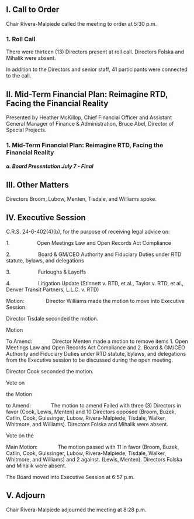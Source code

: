 ## I. Call to Order

Chair Rivera-Malpiede called the meeting to order at 5:30 p.m.

### 1. Roll Call

There were thirteen (13) Directors present at roll call. Directors Folska and Mihalik were absent.

In addition to the Directors and senior staff, 41 participants were connected to the call.

## II. Mid-Term Financial Plan:  Reimagine RTD, Facing the Financial Reality

Presented by Heather McKillop, Chief Financial Officer and Assistant General Manager of Finance & Administration, Bruce Abel, Director of Special Projects.

### 1. Mid-Term Financial Plan:  Reimagine RTD, Facing the Financial Reality

##### a. Board Presentation July 7 - Final

## III. Other Matters

Directors Broom, Lubow, Menten, Tisdale, and Williams spoke.

## IV. Executive Session

C.R.S. 24-6-402(4)(b), for the purpose of receiving legal advice on:

1.                   Open Meetings Law and Open Records Act Compliance

2.                   Board & GM/CEO Authority and Fiduciary Duties under RTD statute, bylaws, and delegations

3.                   Furloughs & Layoffs

4.                   Litigation Update (Stinnett v. RTD, et al., Taylor v. RTD, et al., Denver Transit Partners, L.L.C. v. RTD)

Motion:               Director Williams made the motion to move into Executive Session.

Director Tisdale seconded the motion.

Motion

To Amend:              Director Menten made a motion to remove items 1. Open Meetings Law and Open Records Act Compliance and 2. Board & GM/CEO Authority and Fiduciary Duties under RTD statute, bylaws, and delegations from the Executive session to be discussed during the open meeting.

Director Cook seconded the motion.

Vote on

the Motion

to Amend:              The motion to amend Failed with three (3) Directors in favor (Cook, Lewis, Menten) and 10 Directors opposed (Broom, Buzek, Catlin, Cook, Guissinger, Lubow, Rivera-Malpiede, Tisdale, Walker, Whitmore, and Williams). Directors Folska and Mihalik were absent.

Vote on the

Main Motion:              The motion passed with 11 in favor (Broom, Buzek, Catlin, Cook, Guissinger, Lubow, Rivera-Malpiede, Tisdale, Walker, Whitmore, and Williams) and 2 against. (Lewis, Menten). Directors Folska and Mihalik were absent.

The Board moved into Executive Session at 6:57 p.m.

## V. Adjourn

Chair Rivera-Malpiede adjourned the meeting at 8:28 p.m.